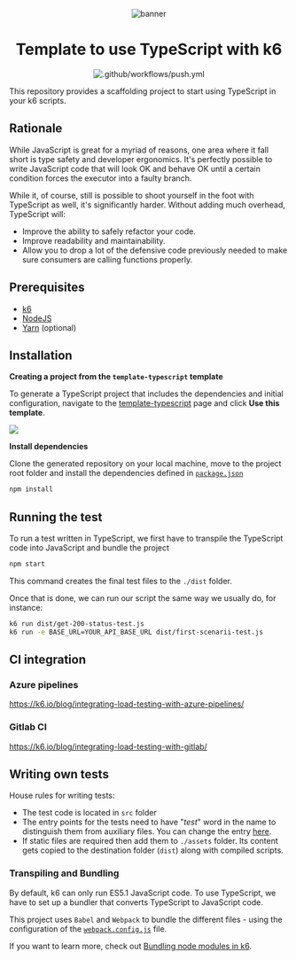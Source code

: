 <div align="center">
  
  ![banner](docs/ts-js-k6.png)

# Template to use TypeScript with k6

![.github/workflows/push.yml](https://github.com/k6io/template-typescript/workflows/.github/workflows/push.yml/badge.svg?branch=master)

</div>

This repository provides a scaffolding project to start using TypeScript in your k6 scripts.

## Rationale

While JavaScript is great for a myriad of reasons, one area where it fall short is type safety and developer ergonomics. It's perfectly possible to write JavaScript code that will look OK and behave OK until a certain condition forces the executor into a faulty branch.

While it, of course, still is possible to shoot yourself in the foot with TypeScript as well, it's significantly harder. Without adding much overhead, TypeScript will:

- Improve the ability to safely refactor your code.
- Improve readability and maintainability.
- Allow you to drop a lot of the defensive code previously needed to make sure consumers are calling functions properly.


## Prerequisites

- [k6](https://k6.io/docs/getting-started/installation)
- [NodeJS](https://nodejs.org/en/download/)
- [Yarn](https://yarnpkg.com/getting-started/install) (optional)

## Installation

**Creating a project from the `template-typescript` template**

To generate a TypeScript project that includes the dependencies and initial configuration, navigate to the [template-typescript](https://github.com/k6io/template-typescript) page and click **Use this template**.

  ![](docs/use-this-template-button.png)


**Install dependencies**

Clone the generated repository on your local machine, move to the project root folder and install the dependencies defined in [`package.json`](./package.json)

```bash
npm install
```

## Running the test

To run a test written in TypeScript, we first have to transpile the TypeScript code into JavaScript and bundle the project

```bash
npm start
```

This command creates the final test files to the `./dist` folder.

Once that is done, we can run our script the same way we usually do, for instance:

```bash
k6 run dist/get-200-status-test.js
k6 run -e BASE_URL=YOUR_API_BASE_URL dist/first-scenarii-test.js
```


## CI integration

### Azure pipelines
https://k6.io/blog/integrating-load-testing-with-azure-pipelines/

### Gitlab CI
https://k6.io/blog/integrating-load-testing-with-gitlab/

## Writing own tests

House rules for writing tests:
- The test code is located in `src` folder
- The entry points for the tests need to have "_test_" word in the name to distinguish them from auxiliary files. You can change the entry [here](./webpack.config.js#L8). 
- If static files are required then add them to `./assets` folder. Its content gets copied to the destination folder (`dist`) along with compiled scripts.

### Transpiling and Bundling

By default, k6 can only run ES5.1 JavaScript code. To use TypeScript, we have to set up a bundler that converts TypeScript to JavaScript code. 

This project uses `Babel` and `Webpack` to bundle the different files - using the configuration of the [`webpack.config.js`](./webpack.config.js) file.

If you want to learn more, check out [Bundling node modules in k6](https://k6.io/docs/using-k6/modules#bundling-node-modules).
